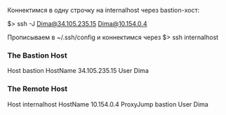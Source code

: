 Коннектимся в одну строчку на internalhost через bastion-хост:

$> ssh -J Dima@34.105.235.15 Dima@10.154.0.4

Прописываем в ~/.ssh/config и коннектимся через $> ssh internalhost

### The Bastion Host
Host bastion
  HostName 34.105.235.15
  User Dima

### The Remote Host
Host internalhost
  HostName 10.154.0.4
  ProxyJump bastion
  User Dima
